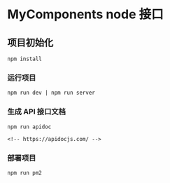 # MyComponents node 接口

## 项目初始化

```
npm install
```

### 运行项目

```
npm run dev | npm run server
```

### 生成 API 接口文档

```
npm run apidoc

<!-- https://apidocjs.com/ -->
```

### 部署项目

```
npm run pm2
```
